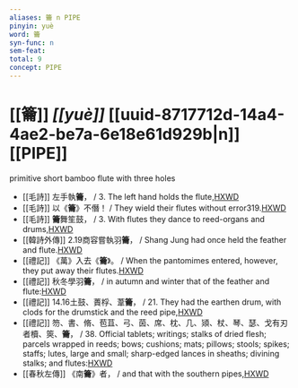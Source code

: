 ```yaml
---
aliases: 籥 n PIPE
pinyin: yuè
word: 籥
syn-func: n
sem-feat: 
total: 9
concept: PIPE 
---
```

# [[籥]] *[[yuè]]*  [[uuid-8717712d-14a4-4ae2-be7a-6e18e61d929b|n]] [[PIPE]]
primitive short bamboo flute with three holes
 - [[毛詩]] 左手執**籥**， / 3. The left hand holds the flute,[HXWD](https://hxwd.org/textview.html?location=KR1c0001_tls_003-91a.2)
 - [[毛詩]] 以《**籥**》不僭！ / They wield their flutes without error319.[HXWD](https://hxwd.org/textview.html?location=KR1c0001_tls_020-65a.1)
 - [[毛詩]] **籥**舞笙鼓， / 3. With flutes they dance to reed-organs and drums,[HXWD](https://hxwd.org/textview.html?location=KR1c0001_tls_021-65a.2)
 - [[韓詩外傳]] 2.19商容嘗執羽**籥**， / Shang Jung had once held the feather and flute.[HXWD](https://hxwd.org/textview.html?location=KR1c0066_tls_002-19a.2)
 - [[禮記]] 《萬》入去《**籥**》。 / When the pantomimes entered, however, they put away their flutes.[HXWD](https://hxwd.org/textview.html?location=KR1d0052_tls_004-39a.4)
 - [[禮記]] 秋冬學羽**籥**， / in autumn and winter that of the feather and flute:[HXWD](https://hxwd.org/textview.html?location=KR1d0052_tls_008-2a.5)
 - [[禮記]] 14.16土鼓、蕢桴、葦**籥**， / 21. They had the earthen drum, with clods for the drumstick and the reed pipe,[HXWD](https://hxwd.org/textview.html?location=KR1d0052_tls_014-16a.2)
 - [[禮記]] 笏、書、脩、苞苴、弓、茵、席、枕、几、熲、杖、琴、瑟、戈有刃者櫝、筴、**籥**， / 38. Official tablets; writings; stalks of dried flesh; parcels wrapped in reeds; bows; cushions; mats; pillows; stools; spikes; staffs; lutes, large and small; sharp-edged lances in sheaths; divining stalks; and flutes:[HXWD](https://hxwd.org/textview.html?location=KR1d0052_tls_017-20a.46)
 - [[春秋左傳]] 《南**籥**》者， / and that with the southern pipes,[HXWD](https://hxwd.org/textview.html?location=KR1e0001_tls_009-756a.3)